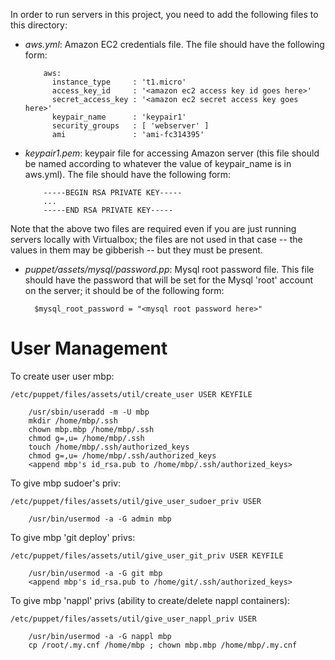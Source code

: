 In order to run servers in this project, you need to add the following files to this
directory:

* *aws.yml*: Amazon EC2 credentials file.  The file should have the following form:
  ```
      aws:
        instance_type     : 't1.micro'
        access_key_id     : '<amazon ec2 access key id goes here>'
        secret_access_key : '<amazon ec2 secret access key goes here>'
        keypair_name      : 'keypair1'
        security_groups   : [ 'webserver' ]
        ami               : 'ami-fc314395'
  ```
  
* *keypair1.pem*: keypair file for accessing Amazon server (this file should be named
  according to whatever the value of keypair_name is in aws.yml).   The file should
  have the following form:
  ```
      -----BEGIN RSA PRIVATE KEY-----
      ...
      -----END RSA PRIVATE KEY-----
  ```

Note that the above two files are required even if you are just running servers
locally with Virtualbox; the files are not used in that case -- the values in them may
be gibberish -- but they must be present.
  
  
  
* *puppet/assets/mysql/password.pp*: Mysql root password file.  This file should
  have the password that will be set for the Mysql 'root' account on the server;
  it should be of the following form:
  ```
    $mysql_root_password = "<mysql root password here>"
  ```

User Management
===============

To create user user mbp:

    /etc/puppet/files/assets/util/create_user USER KEYFILE

        /usr/sbin/useradd -m -U mbp
        mkdir /home/mbp/.ssh
        chown mbp.mbp /home/mbp/.ssh
        chmod g=,u= /home/mbp/.ssh
        touch /home/mbp/.ssh/authorized_keys
        chmod g=,u= /home/mbp/.ssh/authorized_keys
        <append mbp's id_rsa.pub to /home/mbp/.ssh/authorized_keys>
    

To give mbp sudoer's priv:

    /etc/puppet/files/assets/util/give_user_sudoer_priv USER

        /usr/bin/usermod -a -G admin mbp

To give mbp 'git deploy' privs:

    /etc/puppet/files/assets/util/give_user_git_priv USER KEYFILE

        /usr/bin/usermod -a -G git mbp
        <append mbp's id_rsa.pub to /home/git/.ssh/authorized_keys>

To give mbp 'nappl' privs (ability to create/delete nappl containers):

    /etc/puppet/files/assets/util/give_user_nappl_priv USER

        /usr/bin/usermod -a -G nappl mbp
        cp /root/.my.cnf /home/mbp ; chown mbp.mbp /home/mbp/.my.cnf
